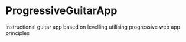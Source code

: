 # ProgressiveGuitarApp
Instructional guitar app based on levelling utilising progressive web app principles 
